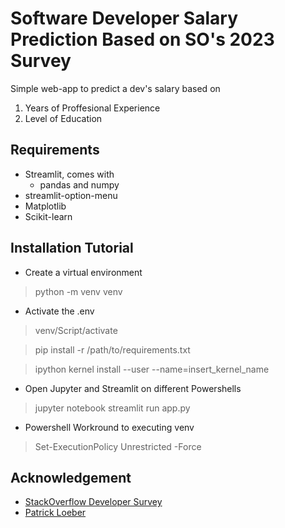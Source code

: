 

# Software Developer Salary Prediction Based on SO's 2023 Survey 
Simple web-app to predict a dev's salary based on
 1. Years of Proffesional Experience
 2. Level of Education

## Requirements
* Streamlit, comes with
	* pandas and numpy
* streamlit-option-menu
* Matplotlib
* Scikit-learn

## Installation Tutorial
* Create a virtual environment
> python -m venv venv

* Activate the .env
> venv/Script/activate

> pip install -r /path/to/requirements.txt

> ipython kernel install --user --name=insert_kernel_name

* Open Jupyter and Streamlit on different Powershells
>jupyter notebook
>streamlit run app.py

* Powershell Workround to executing venv
>Set-ExecutionPolicy Unrestricted -Force

  ## Acknowledgement

* [StackOverflow Developer Survey](https://survey.stackoverflow.co/)
* [Patrick Loeber](https://youtu.be/xl0N7tHiwlw?si=zRUFDqLsBo21_5wG)
